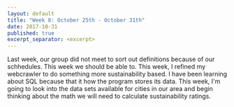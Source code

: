 ```yaml
---
layout: default
title: "Week 8: October 25th - October 31th"
date: 2017-10-31
published: true
excerpt_separator: <excerpt>
---
```

Last week, our group did not meet to sort out definitions because of our schhedules. This week we should be able to. <excerpt> This week, I refined my webcrawler to do something more sustainability based. I have been learning about SQL because that it how the program stores its data. This week, I'm going to look into the data sets available for cities in our area and begin thinking about the math we will need to calculate sustainability ratings.
